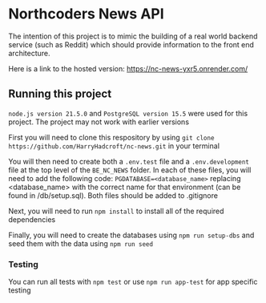 # Northcoders News API

The intention of this project is to mimic the building of a real world backend service (such as Reddit) which should provide information to the front end architecture.

Here is a link to the hosted version: https://nc-news-yxr5.onrender.com/

## Running this project

`node.js version 21.5.0` and `PostgreSQL version 15.5` were used for this project. The project may not work with earlier versions

First you will need to clone this respository by using `git clone https://github.com/HarryHadcroft/nc-news.git` in your terminal

You will then need to create both a `.env.test` file and a `.env.development` file at the top level of the `BE_NC_NEWS` folder.
In each of these files, you will need to add the following code: `PGDATABASE=<database_name>` replacing <database_name> with the correct name for that environment (can be found in /db/setup.sql). Both files should be added to .gitignore

Next, you will need to run `npm install` to install all of the required dependencies

Finally, you will need to create the databases using `npm run setup-dbs` and seed them with the data using `npm run seed`

### Testing
You can run all tests with `npm test` or use `npm run app-test` for app specific testing